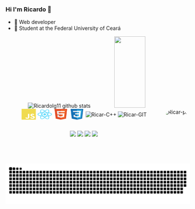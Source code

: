 ### Hi I'm Ricardo 👋

- 🔭 Web developer
- 🌱 Student at the Federal University of Ceará

<div align="center">  
  <img width="49%" height="195px" src="https://github-readme-stats.vercel.app/api?username=Ricardolg11&show_icons=true&count_private=true&hide_border=true&title_color=ff91a4&icon_color=ff91a4&text_color=c9d1d9&bg_color=0d1117" alt="Ricardolg11 github stats" /> 
  <img width="41%" height="195px" src="https://github-readme-stats.vercel.app/api/top-langs/?username=Ricardolg11&layout=compact&hide_border=true&title_color=ff91a4&text_color=ff91a4&bg_color=0d1117" />
</div>

  <div style="display: inline_block " align="center">
  <img align="center" alt="Ricar-Js" height="30" width="40" src="https://raw.githubusercontent.com/devicons/devicon/master/icons/javascript/javascript-plain.svg">
  <img align="center" alt="Ricar-React" height="30" width="40" src="https://raw.githubusercontent.com/devicons/devicon/master/icons/react/react-original.svg">
  <img align="center" alt="Ricar-HTML" height="30" width="40" src="https://raw.githubusercontent.com/devicons/devicon/master/icons/html5/html5-original.svg">
  <img align="center" alt="Ricar-CSS" height="30" width="40" src="https://raw.githubusercontent.com/devicons/devicon/master/icons/css3/css3-original.svg">
  <img align="center" alt="Ricar-C++" height="35" width="40" src="https://img.icons8.com/color/48/000000/c-plus-plus-logo.png">
  <img align="right" alt="Ricar-pic" height="150" style="border-radius:50px;" src="https://media.tenor.com/XKaKS-ZIOFwAAAAC/gojo-gojo-satoru.gif">
  <img align="center" alt="Ricar-GIT" height="35" width="45" src="https://img.icons8.com/color/48/000000/git.png">
 
</div>
 
  ##

<div align="center" > 
  <a href="https://www.youtube.com/channel/UCKDI4BhryNhGEByVlf3rWxA" target="_blank"><img src="https://img.shields.io/badge/YouTube-FF0000?style=for-the-badge&logo=youtube&logoColor=white" target="_blank"></a>
  <a href="https://www.instagram.com/ricardolg11/" target="_blank"><img src="https://img.shields.io/badge/-Instagram-%23E4405F?style=for-the-badge&logo=instagram&logoColor=white" target="_blank"></a>
 	<a href="https://www.twitch.tv/lgx11" target="_blank"><img src="https://img.shields.io/badge/Twitch-9146FF?style=for-the-badge&logo=twitch&logoColor=white" target="_blank"></a>
  <a href="https://www.linkedin.com/in/ricardo-mois%C3%A9is-0b8115243/" target="_blank"><img src="https://img.shields.io/badge/-LinkedIn-%230077B5?style=for-the-badge&logo=linkedin&logoColor=white" target="_blank"></a> 
 
</div>

<div align="center">

  ![Snake animation](https://github.com/Ricardolg11/Ricardolg11/blob/output/github-contribution-grid-snake.svg)
  
</div>
